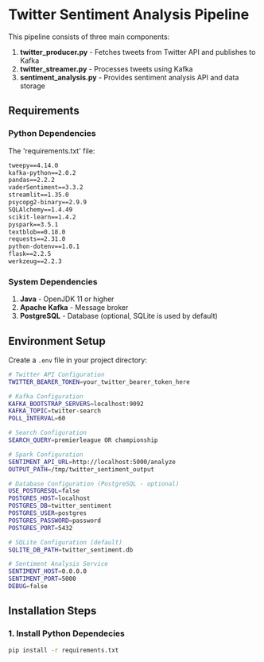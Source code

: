# Twitter Sentiment Analysis Pipeline

This pipeline consists of three main components:
1. **twitter_producer.py** - Fetches tweets from Twitter API and publishes to Kafka
2. **twitter_streamer.py** - Processes tweets using Kafka
3. **sentiment_analysis.py** - Provides sentiment analysis API and data storage

## Requirements

### Python Dependencies

The 'requirements.txt' file:

```txt
tweepy==4.14.0
kafka-python==2.0.2
pandas==2.2.2
vaderSentiment==3.3.2
streamlit==1.35.0
psycopg2-binary==2.9.9
SQLAlchemy==1.4.49
scikit-learn==1.4.2
pyspark==3.5.1
textblob==0.18.0
requests==2.31.0
python-dotenv==1.0.1
flask==2.2.5
werkzeug==2.2.3
```

### System Dependencies

1. **Java** - OpenJDK 11 or higher
2. **Apache Kafka** - Message broker
3. **PostgreSQL** - Database (optional, SQLite is used by default)

## Environment Setup

Create a `.env` file in your project directory:

```bash
# Twitter API Configuration
TWITTER_BEARER_TOKEN=your_twitter_bearer_token_here

# Kafka Configuration
KAFKA_BOOTSTRAP_SERVERS=localhost:9092
KAFKA_TOPIC=twitter-search
POLL_INTERVAL=60

# Search Configuration
SEARCH_QUERY=premierleague OR championship

# Spark Configuration
SENTIMENT_API_URL=http://localhost:5000/analyze
OUTPUT_PATH=/tmp/twitter_sentiment_output

# Database Configuration (PostgreSQL - optional)
USE_POSTGRESQL=false
POSTGRES_HOST=localhost
POSTGRES_DB=twitter_sentiment
POSTGRES_USER=postgres
POSTGRES_PASSWORD=password
POSTGRES_PORT=5432

# SQLite Configuration (default)
SQLITE_DB_PATH=twitter_sentiment.db

# Sentiment Analysis Service
SENTIMENT_HOST=0.0.0.0
SENTIMENT_PORT=5000
DEBUG=false
```

## Installation Steps

### 1. Install Python Dependecies

```bash
pip install -r requirements.txt
```
